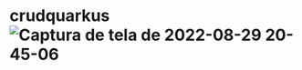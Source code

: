 # crudquarkus![Captura de tela de 2022-08-29 20-45-06](https://user-images.githubusercontent.com/83479454/187317780-a136370a-7e31-4164-a9d9-efcc023b9a24.png)
